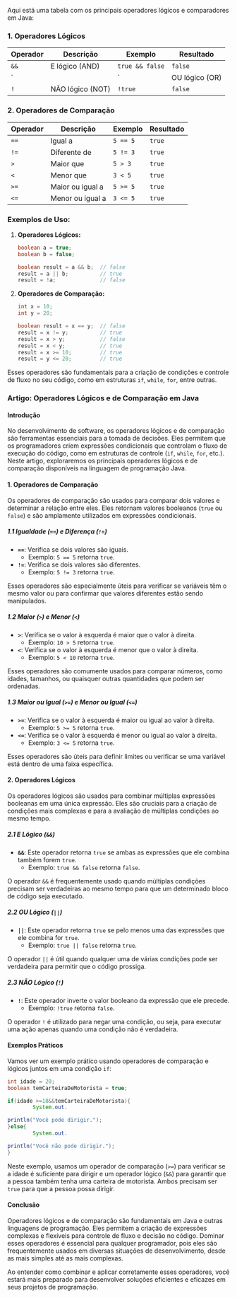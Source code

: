 Aqui está uma tabela com os principais operadores lógicos e comparadores em Java:

### 1. **Operadores Lógicos**

| Operador | Descrição        | Exemplo         | Resultado      |
|----------|------------------|-----------------|----------------|
| `&&`     | E lógico (AND)   | `true && false` | `false`        |
| `        |                  | `               | OU lógico (OR) | `true || false` | `true`         |
| `!`      | NÃO lógico (NOT) | `!true`         | `false`        |

### 2. **Operadores de Comparação**

| Operador | Descrição        | Exemplo  | Resultado |
|----------|------------------|----------|-----------|
| `==`     | Igual a          | `5 == 5` | `true`    |
| `!=`     | Diferente de     | `5 != 3` | `true`    |
| `>`      | Maior que        | `5 > 3`  | `true`    |
| `<`      | Menor que        | `3 < 5`  | `true`    |
| `>=`     | Maior ou igual a | `5 >= 5` | `true`    |
| `<=`     | Menor ou igual a | `3 <= 5` | `true`    |

### Exemplos de Uso:

1. **Operadores Lógicos:**
   ```java
   boolean a = true;
   boolean b = false;
   
   boolean result = a && b;  // false
   result = a || b;          // true
   result = !a;              // false
   ```

2. **Operadores de Comparação:**
   ```java
   int x = 10;
   int y = 20;
   
   boolean result = x == y;  // false
   result = x != y;          // true
   result = x > y;           // false
   result = x < y;           // true
   result = x >= 10;         // true
   result = y <= 20;         // true
   ```

Esses operadores são fundamentais para a criação de condições e controle de fluxo no seu código, como em
estruturas `if`, `while`, `for`, entre outras.

### Artigo: Operadores Lógicos e de Comparação em Java

#### Introdução

No desenvolvimento de software, os operadores lógicos e de comparação são ferramentas essenciais para a tomada de
decisões. Eles permitem que os programadores criem expressões condicionais que controlam o fluxo de execução do código,
como em estruturas de controle (`if`, `while`, `for`, etc.). Neste artigo, exploraremos os principais operadores lógicos
e de comparação disponíveis na linguagem de programação Java.

#### 1. Operadores de Comparação

Os operadores de comparação são usados para comparar dois valores e determinar a relação entre eles. Eles retornam
valores booleanos (`true` ou `false`) e são amplamente utilizados em expressões condicionais.

##### 1.1 Igualdade (`==`) e Diferença (`!=`)

- **`==`**: Verifica se dois valores são iguais.
    - Exemplo: `5 == 5` retorna `true`.
- **`!=`**: Verifica se dois valores são diferentes.
    - Exemplo: `5 != 3` retorna `true`.

Esses operadores são especialmente úteis para verificar se variáveis têm o mesmo valor ou para confirmar que valores
diferentes estão sendo manipulados.

##### 1.2 Maior (`>`) e Menor (`<`)

- **`>`**: Verifica se o valor à esquerda é maior que o valor à direita.
    - Exemplo: `10 > 5` retorna `true`.
- **`<`**: Verifica se o valor à esquerda é menor que o valor à direita.
    - Exemplo: `5 < 10` retorna `true`.

Esses operadores são comumente usados para comparar números, como idades, tamanhos, ou quaisquer outras quantidades que
podem ser ordenadas.

##### 1.3 Maior ou Igual (`>=`) e Menor ou Igual (`<=`)

- **`>=`**: Verifica se o valor à esquerda é maior ou igual ao valor à direita.
    - Exemplo: `5 >= 5` retorna `true`.
- **`<=`**: Verifica se o valor à esquerda é menor ou igual ao valor à direita.
    - Exemplo: `3 <= 5` retorna `true`.

Esses operadores são úteis para definir limites ou verificar se uma variável está dentro de uma faixa específica.

#### 2. Operadores Lógicos

Os operadores lógicos são usados para combinar múltiplas expressões booleanas em uma única expressão. Eles são cruciais
para a criação de condições mais complexas e para a avaliação de múltiplas condições ao mesmo tempo.

##### 2.1 E Lógico (`&&`)

- **`&&`**: Este operador retorna `true` se ambas as expressões que ele combina também forem `true`.
    - Exemplo: `true && false` retorna `false`.

O operador `&&` é frequentemente usado quando múltiplas condições precisam ser verdadeiras ao mesmo tempo para que um
determinado bloco de código seja executado.

##### 2.2 OU Lógico (`||`)

- **`||`**: Este operador retorna `true` se pelo menos uma das expressões que ele combina for `true`.
    - Exemplo: `true || false` retorna `true`.

O operador `||` é útil quando qualquer uma de várias condições pode ser verdadeira para permitir que o código prossiga.

##### 2.3 NÃO Lógico (`!`)

- **`!`**: Este operador inverte o valor booleano da expressão que ele precede.
    - Exemplo: `!true` retorna `false`.

O operador `!` é utilizado para negar uma condição, ou seja, para executar uma ação apenas quando uma condição não é
verdadeira.

#### Exemplos Práticos

Vamos ver um exemplo prático usando operadores de comparação e lógicos juntos em uma condição `if`:

```java
int idade = 20;
boolean temCarteiraDeMotorista = true;

if(idade >=18&&temCarteiraDeMotorista){
        System.out.

println("Você pode dirigir.");
}else{
        System.out.

println("Você não pode dirigir.");
}
```

Neste exemplo, usamos um operador de comparação (`>=`) para verificar se a idade é suficiente para dirigir e um operador
lógico (`&&`) para garantir que a pessoa também tenha uma carteira de motorista. Ambos precisam ser `true` para que a
pessoa possa dirigir.

#### Conclusão

Operadores lógicos e de comparação são fundamentais em Java e outras linguagens de programação. Eles permitem a criação
de expressões complexas e flexíveis para controle de fluxo e decisão no código. Dominar esses operadores é essencial
para qualquer programador, pois eles são frequentemente usados em diversas situações de desenvolvimento, desde as mais
simples até as mais complexas.

Ao entender como combinar e aplicar corretamente esses operadores, você estará mais preparado para desenvolver soluções
eficientes e eficazes em seus projetos de programação.